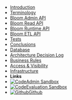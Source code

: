 - [Introduction](introduction)
- [Terminology](terminology)
- [Bloom Admin API](bloom-admin)
- [Bloom Read API](bloom-read)
- [Bloom Runtime API](bloom-runtime)
- [Bloom ETL API](bloom-etl)
- [Tests](tests)
- [Conclusions](conclusion)
- [Database](database)
- [Architecture Decision Log](adl)
- [Business Rules](business-rules)
- [Access & Visibility](access-visibility)
- [Infrastructure](infrastructure)
- **Links**
- [![Code](https://icongr.am/feather/code.svg?size=16&color=808080)Admin Sandbox](https://adform-bloom-runtime.app.d1.adform.zone/ui/playground)
- [![Code](https://icongr.am/feather/code.svg?size=16&color=808080)Evaluation Sandbox](https://adform-bloom.app.d1.adform.zone/ui/playground)
- [![Github](https://icongram.jgog.in/simple/github.svg?color=808080&size=16)Github](https://gitz.adform.com/CIAM/adform-bloom)
